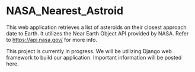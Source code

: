# NASA_Nearest_Astroid
This web application retrieves a list of asteroids on their closest approach date to Earth. It utilizes the Near Earth Object API provided by NASA. Refer to https://api.nasa.gov/ for more info. 

This project is currently in progress. We will be utilizing Django web framework to build our application. Important information will be posted here. 

